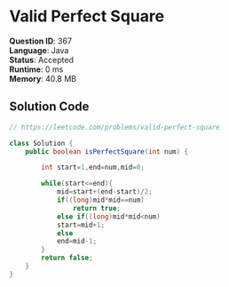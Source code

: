 # Valid Perfect Square

**Question ID**: 367  
**Language**: Java  
**Status**: Accepted  
**Runtime**: 0 ms  
**Memory**: 40.8 MB  

## Solution Code
```java
// https://leetcode.com/problems/valid-perfect-square

class Solution {
    public boolean isPerfectSquare(int num) {

        int start=1,end=num,mid=0;

        while(start<=end){
            mid=start+(end-start)/2;
            if((long)mid*mid==num)    
                return true;
            else if((long)mid*mid<num)
            start=mid+1;
            else
            end=mid-1;
        }
        return false;
    }
}
```
